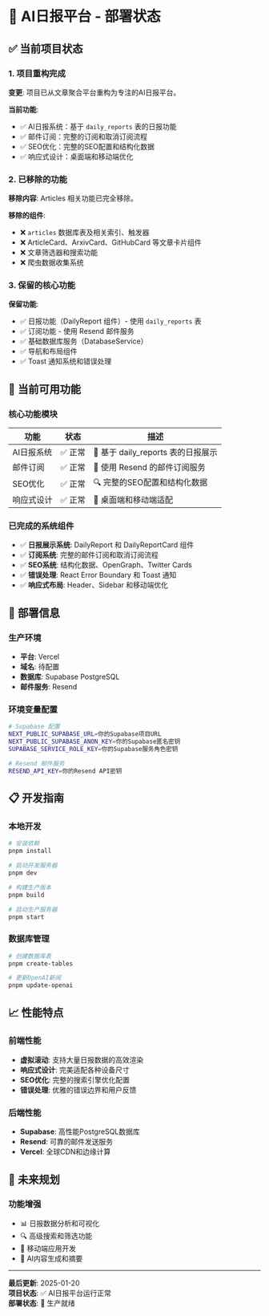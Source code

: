 # 🚀 AI日报平台 - 部署状态

## ✅ 当前项目状态

### 1. 项目重构完成
**变更**: 项目已从文章聚合平台重构为专注的AI日报平台。

**当前功能**:
- ✅ AI日报系统：基于 `daily_reports` 表的日报功能
- ✅ 邮件订阅：完整的订阅和取消订阅流程
- ✅ SEO优化：完整的SEO配置和结构化数据
- ✅ 响应式设计：桌面端和移动端优化

### 2. 已移除的功能
**移除内容**: Articles 相关功能已完全移除。

**移除的组件**:
- ❌ `articles` 数据库表及相关索引、触发器
- ❌ ArticleCard、ArxivCard、GitHubCard 等文章卡片组件
- ❌ 文章筛选器和搜索功能
- ❌ 爬虫数据收集系统

### 3. 保留的核心功能
**保留功能**:
- ✅ 日报功能（DailyReport 组件）- 使用 `daily_reports` 表
- ✅ 订阅功能 - 使用 Resend 邮件服务
- ✅ 基础数据库服务（DatabaseService）
- ✅ 导航和布局组件
- ✅ Toast 通知系统和错误处理

## 🎯 当前可用功能

### 核心功能模块
| 功能 | 状态 | 描述 |
|---|---|---|
| AI日报系统 | ✅ 正常 | 📰 基于 daily_reports 表的日报展示 |
| 邮件订阅 | ✅ 正常 | 📧 使用 Resend 的邮件订阅服务 |
| SEO优化 | ✅ 正常 | 🔍 完整的SEO配置和结构化数据 |
| 响应式设计 | ✅ 正常 | 📱 桌面端和移动端适配 |

### 已完成的系统组件
- ✅ **日报展示系统**: DailyReport 和 DailyReportCard 组件
- ✅ **订阅系统**: 完整的邮件订阅和取消订阅流程
- ✅ **SEO系统**: 结构化数据、OpenGraph、Twitter Cards
- ✅ **错误处理**: React Error Boundary 和 Toast 通知
- ✅ **响应式布局**: Header、Sidebar 和移动端优化

## 🚀 部署信息

### 生产环境
- **平台**: Vercel
- **域名**: 待配置
- **数据库**: Supabase PostgreSQL
- **邮件服务**: Resend

### 环境变量配置
```bash
# Supabase 配置
NEXT_PUBLIC_SUPABASE_URL=你的Supabase项目URL
NEXT_PUBLIC_SUPABASE_ANON_KEY=你的Supabase匿名密钥
SUPABASE_SERVICE_ROLE_KEY=你的Supabase服务角色密钥

# Resend 邮件服务
RESEND_API_KEY=你的Resend API密钥
```
## 📋 开发指南

### 本地开发
```bash
# 安装依赖
pnpm install

# 启动开发服务器
pnpm dev

# 构建生产版本
pnpm build

# 启动生产服务器
pnpm start
```

### 数据库管理
```bash
# 创建数据库表
pnpm create-tables

# 更新OpenAI新闻
pnpm update-openai
```

## 📈 性能特点

### 前端性能
- **虚拟滚动**: 支持大量日报数据的高效渲染
- **响应式设计**: 完美适配各种设备尺寸
- **SEO优化**: 完整的搜索引擎优化配置
- **错误处理**: 优雅的错误边界和用户反馈

### 后端性能
- **Supabase**: 高性能PostgreSQL数据库
- **Resend**: 可靠的邮件发送服务
- **Vercel**: 全球CDN和边缘计算

## 🔄 未来规划

### 功能增强
- 📊 日报数据分析和可视化
- 🔍 高级搜索和筛选功能
- 📱 移动端应用开发
- 🤖 AI内容生成和摘要

---

**最后更新**: 2025-01-20  
**项目状态**: ✅ AI日报平台运行正常  
**部署状态**: 🚀 生产就绪